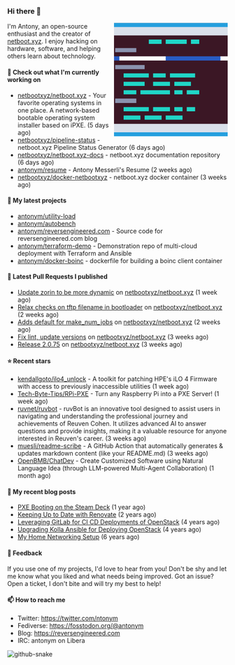 
### Hi there 👋

<img align="right" src="https://raw.githubusercontent.com/antonym/antonym/master/assets/nbxyz.png" width="260">

I'm Antony, an open-source enthusiast and the creator of [netboot.xyz](https://netboot.xyz). I enjoy 
hacking on hardware, software, and helping others learn about technology. 

#### 👷 Check out what I'm currently working on

- [netbootxyz/netboot.xyz](https://github.com/netbootxyz/netboot.xyz) - Your favorite operating systems in one place.  A network-based bootable operating system installer based on iPXE. (5 days ago)
- [netbootxyz/pipeline-status](https://github.com/netbootxyz/pipeline-status) - netboot.xyz Pipeline Status Generator (6 days ago)
- [netbootxyz/netboot.xyz-docs](https://github.com/netbootxyz/netboot.xyz-docs) - netboot.xyz documentation repository (6 days ago)
- [antonym/resume](https://github.com/antonym/resume) - Antony Messerli&#39;s Resume (2 weeks ago)
- [netbootxyz/docker-netbootxyz](https://github.com/netbootxyz/docker-netbootxyz) - netboot.xyz docker container (3 weeks ago)

#### 🌱 My latest projects

- [antonym/utility-load](https://github.com/antonym/utility-load)
- [antonym/autobench](https://github.com/antonym/autobench)
- [antonym/reversengineered.com](https://github.com/antonym/reversengineered.com) - Source code for reversengineered.com blog
- [antonym/terraform-demo](https://github.com/antonym/terraform-demo) - Demonstration repo of multi-cloud deployment with Terraform and Ansible
- [antonym/docker-boinc](https://github.com/antonym/docker-boinc) - dockerfile for building a boinc client container

#### 🔨 Latest Pull Requests I published

- [Update zorin to be more dynamic](https://github.com/netbootxyz/netboot.xyz/pull/1376) on [netbootxyz/netboot.xyz](https://github.com/netbootxyz/netboot.xyz) (1 week ago)
- [Relax checks on tftp filename in bootloader](https://github.com/netbootxyz/netboot.xyz/pull/1365) on [netbootxyz/netboot.xyz](https://github.com/netbootxyz/netboot.xyz) (2 weeks ago)
- [Adds default for make_num_jobs](https://github.com/netbootxyz/netboot.xyz/pull/1364) on [netbootxyz/netboot.xyz](https://github.com/netbootxyz/netboot.xyz) (2 weeks ago)
- [Fix lint, update versions](https://github.com/netbootxyz/netboot.xyz/pull/1357) on [netbootxyz/netboot.xyz](https://github.com/netbootxyz/netboot.xyz) (3 weeks ago)
- [Release 2.0.75](https://github.com/netbootxyz/netboot.xyz/pull/1354) on [netbootxyz/netboot.xyz](https://github.com/netbootxyz/netboot.xyz) (3 weeks ago)

#### ⭐ Recent stars

- [kendallgoto/ilo4_unlock](https://github.com/kendallgoto/ilo4_unlock) - A toolkit for patching HPE&#39;s iLO 4 Firmware with access to previously inaccessible utilities (1 week ago)
- [Tech-Byte-Tips/RPi-PXE](https://github.com/Tech-Byte-Tips/RPi-PXE) - Turn any Raspberry Pi into a PXE Server! (1 week ago)
- [ruvnet/ruvbot](https://github.com/ruvnet/ruvbot) - ruvBot is an innovative tool designed to assist users in navigating and understanding the professional journey and achievements of Reuven Cohen. It utilizes advanced AI to answer questions and provide insights, making it a valuable resource for anyone interested in Reuven&#39;s career. (3 weeks ago)
- [muesli/readme-scribe](https://github.com/muesli/readme-scribe) - A GitHub Action that automatically generates &amp; updates markdown content (like your README.md) (3 weeks ago)
- [OpenBMB/ChatDev](https://github.com/OpenBMB/ChatDev) - Create Customized Software using Natural Language Idea (through LLM-powered Multi-Agent Collaboration) (1 month ago)

#### 📜 My recent blog posts

- [PXE Booting on the Steam Deck](https://www.reversengineered.com/2022/08/02/pxe-booting-on-the-steam-deck/) (1 year ago)
- [Keeping Up to Date with Renovate](https://www.reversengineered.com/2022/03/13/keeping-up-to-date-with-renovate/) (2 years ago)
- [Leveraging GitLab for CI CD Deployments of OpenStack](https://www.reversengineered.com/2019/08/13/leveraging-gitlab-for-ci-cd-deployments-of-openstack/) (4 years ago)
- [Upgrading Kolla Ansible for Deploying OpenStack](https://www.reversengineered.com/2019/05/10/upgrading-kolla-ansible-for-deploying-openstack/) (4 years ago)
- [My Home Networking Setup](https://www.reversengineered.com/2017/07/29/my-home-networking-setup/) (6 years ago)

#### 💬 Feedback

If you use one of my projects, I'd love to hear from you! Don't be shy and let me know what you liked
and what needs being improved. Got an issue? Open a ticket, I don't bite and will try my best to help!

#### 📫 How to reach me

- Twitter: https://twitter.com/ntonym
- Fediverse: https://fosstodon.org/@antonym
- Blog: https://reversengineered.com
- IRC: antonym on Libera
<picture>
  <source media="(prefers-color-scheme: dark)" srcset="https://raw.githubusercontent.com/antonym/antonym/output/github-contribution-grid-snake-dark.svg" />
  <source media="(prefers-color-scheme: light)" srcset="https://raw.githubusercontent.com/antonym/antonym/output/github-contribution-grid-snake.svg" />
  <img alt="github-snake" src="github-snake.svg" />
</picture>
